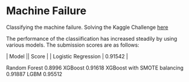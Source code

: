# Machine Failure

Classifying the machine failure. Solving the Kaggle Challenge [here](https://www.kaggle.com/competitions/playground-series-s3e17)

The performance of the classiification has increased steadily by using various models. The submission scores are as follows:

| Model	|| Score |
| Logistic Regression	| 0.91542 |

Random Forest	0.8996
XGBoost	0.91618
XGBoost with SMOTE balancing	0.91887
LGBM	0.95512
